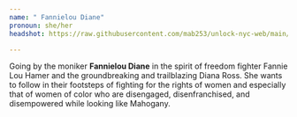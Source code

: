 ```yaml
---
name: " Fannielou Diane"
pronoun: she/her
headshot: https://raw.githubusercontent.com/mab253/unlock-nyc-web/main/uploads/32.png

---
```

Going by the moniker **Fannielou Diane** in the spirit of freedom fighter Fannie Lou Hamer and the groundbreaking and trailblazing Diana Ross. She wants to follow in their footsteps of fighting for the rights of women and especially that of women of color who are disengaged, disenfranchised, and disempowered while looking like Mahogany.